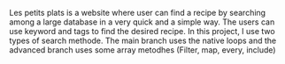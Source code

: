 Les petits plats is a website where user can find a recipe by searching among a large database in a very quick and a simple way. The users can use keyword and tags to find the desired recipe.
In this project, I use two types of search methode. The main branch uses the native loops and the advanced branch uses some array metodhes (Filter, map, every, include)
